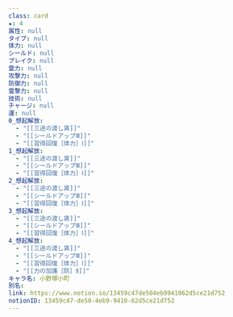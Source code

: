 ```yaml
---
class: card
★: 4
属性: null
タイプ: null
体力: null
シールド: null
ブレイク: null
霊力: null
攻撃力: null
防御力: null
霊撃力: null
技術: null
チャージ: null
運: null
0_想起解放:
  - "[[三途の渡し賃]]"
  - "[[シールドアップⅢ]]"
  - "[[習得回復［体力］Ⅰ]]"
1_想起解放:
  - "[[三途の渡し賃]]"
  - "[[シールドアップⅢ]]"
  - "[[習得回復［体力］Ⅰ]]"
2_想起解放:
  - "[[三途の渡し賃]]"
  - "[[シールドアップⅢ]]"
  - "[[習得回復［体力］Ⅰ]]"
3_想起解放:
  - "[[三途の渡し賃]]"
  - "[[シールドアップⅢ]]"
  - "[[習得回復［体力］Ⅰ]]"
4_想起解放:
  - "[[三途の渡し賃]]"
  - "[[シールドアップⅢ]]"
  - "[[習得回復［体力］Ⅰ]]"
  - "[[力の加護［防］Ⅱ]]"
キャラ名: 小野塚小町
別名: 
link: https://www.notion.so/13459c47de504eb9941062d5ce21d752
notionID: 13459c47-de50-4eb9-9410-62d5ce21d752
---
```

